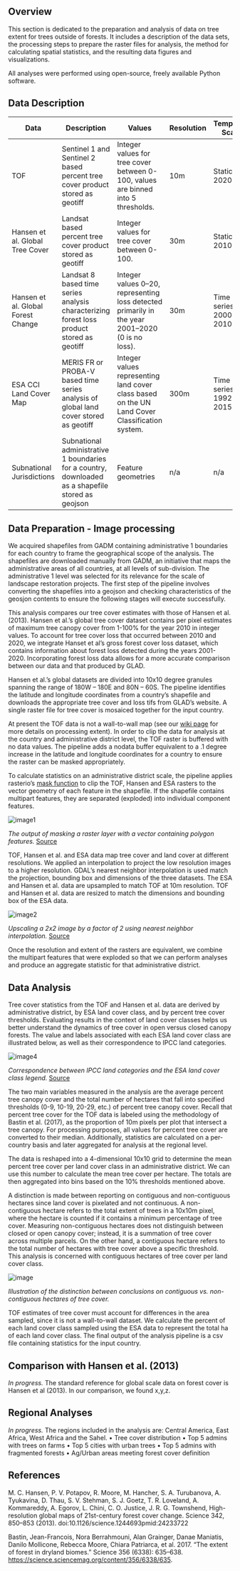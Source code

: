 ## Overview
This section is dedicated to the preparation and analysis of data on tree extent for trees outside of forests. It includes a description of the data sets, the processing steps to prepare the raster files for analysis, the method for calculating spatial statistics, and the resulting data figures and visualizations.

All analyses were performed using open-source, freely available Python software.

## Data Description
| Data                                      | Description                                                                                        | Values                                                                                                                                      | Resolution | Temportal Scale        | Extent                                                                                           | Data Download                                                                                                            |
|-------------------------------------------|----------------------------------------------------------------------------------------------------|---------------------------------------------------------------------------------------------------------------------------------------------|------------|------------------------|--------------------------------------------------------------------------------------------------|-----------------------------------------------------------------------------------------------------------------|
| TOF                                       | Sentinel 1 and Sentinel 2 based percent tree cover product stored as geotiff                       | Integer values for tree cover between 0-100, values are binned into 5 thresholds.                                                           | 10m        | Static: 2020           | Coverage detailed [here](https://github.com/wri/sentinel-tree-cover/wiki/Product-Specifications) | n/a                                                                                                             |
| Hansen et al. Global Tree Cover           | Landsat based percent tree cover product stored as geotiff                                         | Integer values for tree cover between 0-100.                                                                                                | 30m        | Static: 2010           | Data coverage is from 80° north to 60° south                                                     | [GLAD laboratory at UMD](https://glad.umd.edu/dataset/global-2010-tree-cover-30-m)                              |
| Hansen et al. Global Forest Change        | Landsat 8 based time series analysis characterizing forest loss product stored as geotiff          | Integer values 0–20, representing loss detected primarily in the year 2001–2020 (0 is no loss). | 30m        | Time series: 2000-2010 | Data coverage is from 80° north to 60° south                                                     | [GLAD laboratory at UMD](https://storage.googleapis.com/earthenginepartners-hansen/GFC-2020-v1.8/download.html) |
| ESA CCI Land Cover Map                    | MERIS FR or PROBA-V based time series analysis of global land cover stored as geotiff              | Integer values representing land cover class based on the UN Land Cover Classification system.                                              | 300m       | Time series: 1992-2015 | Data coverage is global.                                                                         | [ESA Land Cover Map v2.0.7](http://maps.elie.ucl.ac.be/CCI/viewer/download.php)                                 |
| Subnational Jurisdictions | Subnational administrative 1 boundaries for a country, downloaded as a shapefile stored as geojson | Feature geometries                                                                                                                          | n/a        | n/a                    | n/a                                                                                              | [GADM](https://gadm.org)                                                                                        |


## Data Preparation - Image processing
We acquired shapefiles from GADM containing administrative 1 boundaries for each country to frame the geographical scope of the analysis. The shapefiles are downloaded manually from GADM, an initiative that maps the administrative areas of all countries, at all levels of sub-division. The administrative 1 level was selected for its relevance for the scale of landscape restoration projects. The first step of the pipeline involves converting the shapefiles into a geojson and checking characteristics of the geosjon contents to ensure the following stages will execute successfully. 

This analysis compares our tree cover estimates with those of Hansen et al. (2013). Hansen et al.’s global tree cover dataset contains per pixel estimates of maximum tree canopy cover from 1-100% for the year 2010 in integer values. To account for tree cover loss that occurred between 2010 and 2020, we integrate Hanset et al’s gross forest cover loss dataset, which contains information about forest loss detected during the years 2001-2020. Incorporating forest loss data allows for a more accurate comparison between our data and that produced by GLAD.

Hansen et al.’s global datasets are divided into 10x10 degree granules spanning the range of 180W – 180E and 80N – 60S. The pipeline identifies the latitude and longitude coordinates from a country’s shapefile and downloads the appropriate tree cover and loss tifs from GLAD’s website. A single raster file for tree cover is mosaiced together for the input country. 

At present the TOF data is not a wall-to-wall map (see our [wiki page](https://github.com/wri/sentinel-tree-cover/wiki/Product-Specifications) for more details on processing extent). In order to clip the data for analysis at the country and administrative district level, the TOF raster is buffered with no data values. The pipeline adds a nodata buffer equivalent to a .1 degree increase in the latitude and longitude coordinates for a country to ensure the raster can be masked appropriately. 


To calculate statistics on an administrative district scale, the pipeline applies rasterio’s [mask function](https://rasterio.readthedocs.io/en/latest/topics/masking-by-shapefile.html) to clip the TOF, Hansen and ESA rasters to the vector geometry of each feature in the shapefile. If the shapefile contains multipart features, they are separated (exploded) into individual component features.

![image1](https://snorfalorpagus.net/blog/images/lake_district_mask.png)

_The output of masking a raster layer with a vector containing polygon features._
[Source](https://snorfalorpagus.net/blog/2014/11/09/masking-rasterio-layers-with-vector-features/)


TOF, Hansen et al. and ESA data map tree cover and land cover at different resolutions. We applied an interpolation to project the low resolution images to a higher resolution. GDAL’s nearest neighbor interpolation is used match the projection, bounding box and dimensions of the three datasets. The ESA and Hansen et al. data are upsampled to match TOF at 10m resolution. TOF and Hansen et al. data are resized to match the dimensions and bounding box of the ESA data.

![image2](https://theailearner.com/wp-content/uploads/2018/10/Nearest_Neighbor.png)

_Upscaling a 2x2 image by a factor of 2 using nearest neighbor interpolation._
[Source](https://theailearner.com/2018/12/29/image-processing-nearest-neighbour-interpolation/)

Once the resolution and extent of the rasters are equivalent, we combine the multipart features that were exploded so that we can perform analyses and produce an aggregate statistic for that administrative district.


## Data Analysis
Tree cover statistics from the TOF and Hansen et al. data are derived by administrative district, by ESA land cover class, and by percent tree cover thresholds. Evaluating results in the context of land cover classes helps us better understand the dynamics of tree cover in open versus closed canopy forests. The value and labels associated with each ESA land cover class are illustrated below, as well as their correspondence to IPCC land categories. 

![image4](https://github.com/wri/sentinel-tree-cover/blob/jessica/tree-cover-eda/notebooks/analysis/visuals/esa_to_ipcc.png)

_Correspondence between IPCC land categories and the ESA land cover class legend._
[Source](http://maps.elie.ucl.ac.be/CCI/viewer/download/ESACCI-LC-Ph2-PUGv2_2.0.pdf) 

The two main variables measured in the analysis are the average percent tree canopy cover and the total number of hectares that fall into specified thresholds (0-9, 10-19, 20-29, etc.) of percent tree canopy cover. Recall that percent tree cover for the TOF data is labeled using the methodology of Bastin et al. (2017), as the proportion of 10m pixels per plot that intersect a tree canopy. For processing purposes, all values for percent tree cover are converted to their median. Additionally, statistics are calculated on a per-country basis and later aggregated for analysis at the regional level.

The data is reshaped into a 4-dimensional 10x10 grid to determine the mean percent tree cover per land cover class in an administrative district. We can use this number to calculate the mean tree cover per hectare. The totals are then aggregated into bins based on the 10% thresholds mentioned above.

A distinction is made between reporting on contiguous and non-contiguous hectares since land cover is pixelated and not continuous. A non-contiguous hectare refers to the total extent of trees in a 10x10m pixel, where the hectare is counted if it contains a minimum percentage of tree cover. Measuring non-contiguous hectares does not distinguish between closed or open canopy cover; instead, it is a summation of tree cover across multiple parcels. On the other hand, a contiguous hectare refers to the total number of hectares with tree cover above a specific threshold. This analysis is concerned with contiguous hectares of tree cover per land cover class. 

![image](https://github.com/wri/sentinel-tree-cover/blob/jessica/tree-cover-eda/notebooks/analysis/visuals/contiguous.png)

_Illustration of the distinction between conclusions on contiguous vs. non-contiguous hectares of tree cover._

TOF estimates of tree cover must account for differences in the area sampled, since it is not a wall-to-wall dataset. We calculate the percent of each land cover class sampled using the ESA data to represent the total ha of each land cover class. The final output of the analysis pipeline is a csv file containing statistics for the input country.

## Comparison with Hansen et al. (2013)
_In progress._ The standard reference for global scale data on forest cover is Hansen et al (2013). In our comparison, we found x,y,z. 

## Regional Analyses
_In progress._ The regions included in the analysis are: Central America, East Africa, West Africa and the Sahel.
    • Tree cover distribution
    • Top 5 admins with trees on farms
    • Top 5 cities with urban trees
    • Top 5 admins with fragmented forests
    • Ag/Urban areas meeting forest cover definition 


## References
M. C. Hansen, P. V. Potapov, R. Moore, M. Hancher, S. A. Turubanova, A. Tyukavina, D. Thau, S. V. Stehman, S. J. Goetz, T. R. Loveland, A. Kommareddy, A. Egorov, L. Chini, C. O. Justice, J. R. G. Townshend, High-resolution global maps of 21st-century forest cover change. Science 342, 850–853 (2013). doi:10.1126/science.1244693pmid:24233722  
  
Bastin, Jean-Francois, Nora Berrahmouni, Alan Grainger, Danae Maniatis, Danilo Mollicone, Rebecca Moore, Chiara Patriarca, et al. 2017. “The extent of forest in dryland biomes.” Science 356 (6338): 635–638. https://science.sciencemag.org/content/356/6338/635.